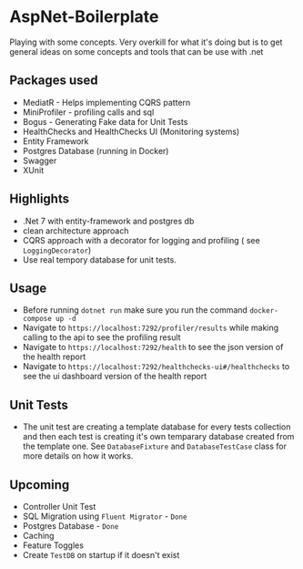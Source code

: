 # AspNet-Boilerplate
Playing with some concepts.
Very overkill for what it's doing but is to get general ideas on some concepts and tools that can be use with .net

## Packages used

- MediatR - Helps implementing CQRS pattern
- MiniProfiler - profiling calls and sql
- Bogus - Generating Fake data for Unit Tests
- HealthChecks and HealthChecks UI (Monitoring systems)
- Entity Framework
- Postgres Database (running in Docker)
- Swagger 
- XUnit


## Highlights

- .Net 7 with entity-framework and postgres db
- clean architecture approach 
- CQRS approach with a decorator for logging and profiling ( see `LoggingDecorator`)
- Use real tempory database for unit tests.

## Usage
- Before running `dotnet run` make sure you run the command `docker-compose up -d` 
- Navigate to `https://localhost:7292/profiler/results` while making calling to the api to see the profiling result
- Navigate to `https://localhost:7292/health` to see the json version of the health report
- Navigate to `https://localhost:7292/healthchecks-ui#/healthchecks` to see the ui dashboard version of the health report

## Unit Tests
- The unit test are creating a template database for every tests collection and then each test is creating it's own temparary database created from the template one. See `DatabaseFixture` and `DatabaseTestCase` class for more details on how it works.

## Upcoming

- Controller Unit Test
- SQL Migration using `Fluent Migrator` - `Done`
- Postgres Database - `Done`
- Caching
- Feature Toggles
- Create `TestDB` on startup if it doesn't exist
